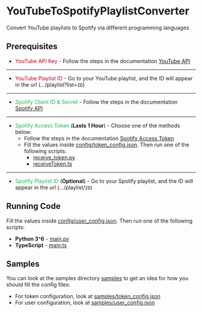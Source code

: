 # YouTubeToSpotifyPlaylistConverter

Convert YouTube playlists to Spotify via different programming languages

## Prerequisites

* <span style="color:#b2071d">YouTube API Key</span> - Follow the steps in the
  documentation [YouTube API][YouTubeAPILink]

---

* <span style="color:#b2071d">YouTube Playlist ID</span> - Go to your YouTube playlist, and the ID will appear in the
  url (.../playlist?list=`ID`)

---

* <span style="color:#1db954">Spotify Client ID & Secret</span> - Follow the steps in the
  documentation [Spotify API][SpotifyAPILink]

---

* <span style="color:#1db954">Spotify Access Token</span> (**Lasts 1 Hour**) - Choose one of the methods below:
  * Follow the steps in the documentation [Spotify Access Token][SpotifyTokenLink]
  * Fill the values inside [config/token_config.json](config/token_config.json). Then run one of the following scripts:
     * [receive_token.py](python/src/spotify/receive_token.py)
     * [receiveToken.ts](typescript/spotify/receiveToken.ts)

---

* <span style="color:#1db954">Spotify Playlist ID</span> (**Optional**) - Go to your Spotify playlist, and the ID will
  appear in the url (.../playlist/`ID`)

## Running Code

Fill the values inside [config/user_config.json](config/user_config.json). Then run one of the following scripts:

* **Python 3^6** - [main.py](python/main.py)
* **TypeScript** - [main.ts](typescript/main.ts)

## Samples

You can look at the samples directory [samples](samples) to get an idea for how you should fill the config files:

* For token configuration, look at [samples/token_config.json](samples/token_config.json)
* For user configuration, look at [samples/user_config.json](samples/user_config.json)

[YouTubeAPILink]:https://developers.google.com/youtube/v3/getting-started

[SpotifyAPILink]:https://developer.spotify.com/documentation/web-api/concepts/apps

[SpotifyTokenLink]:https://developer.spotify.com/documentation/web-api/concepts/access-token 